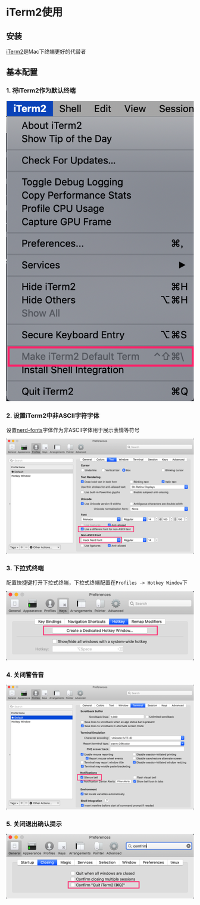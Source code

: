 # iTerm2使用

## 安装

[iTerm2](https://www.iterm2.com/)是Mac下终端更好的代替者 

## 基本配置

### 1. 将iTerm2作为默认终端

![默认终端选择](../pics/iterm2_default_terminal.png)

### 2. 设置iTerm2中非ASCII字符字体

设置[nerd-fonts](https://github.com/ryanoasis/nerd-fonts)字体作为非ASCII字体用于展示表情等符号

![非ASCII字体选择](../pics/iterm2_non_ascii_text.png)

### 3. 下拉式终端

配置快捷键打开下拉式终端，下拉式终端配置在`Profiles -> Hotkey Window`下

![下拉式终端](../pics/iterm2_down_terminal.png)

### 4. 关闭警告音

![关闭警告音](../pics/iterm2_slience_bell.png)

### 5. 关闭退出确认提示

![关闭退出提示](../pics/iterm2_quit.png)

